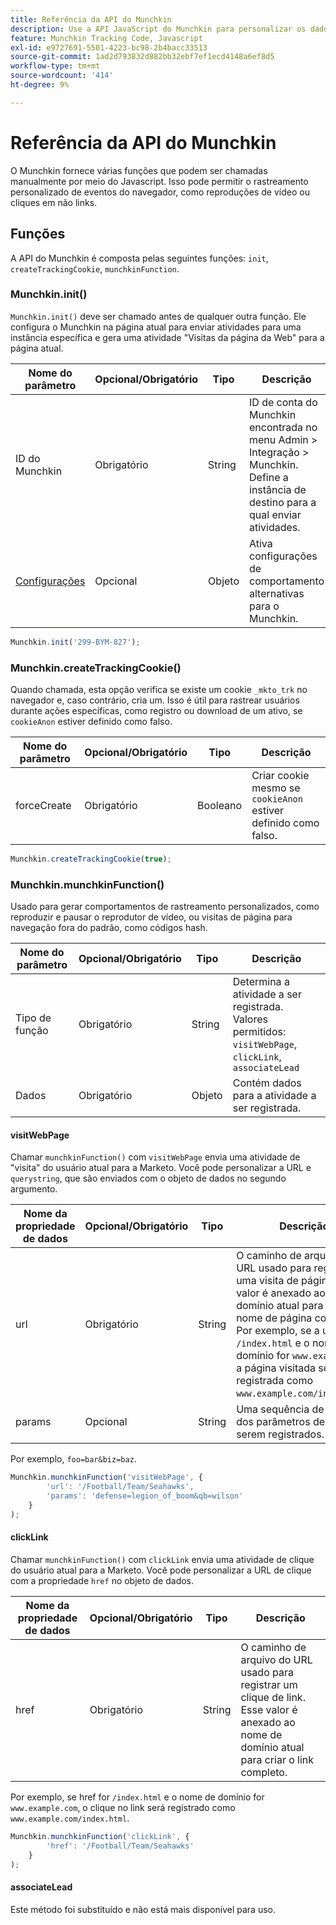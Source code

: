 ```yaml
---
title: Referência da API do Munchkin
description: Use a API JavaScript do Munchkin para personalizar os dados do Munchkin.
feature: Munchkin Tracking Code, Javascript
exl-id: e9727691-5501-4223-bc98-2b4bacc33513
source-git-commit: 1ad2d793832d882bb32ebf7ef1ecd4148a6ef8d5
workflow-type: tm+mt
source-wordcount: '414'
ht-degree: 9%

---
```


# Referência da API do Munchkin

O Munchkin fornece várias funções que podem ser chamadas manualmente por meio do Javascript. Isso pode permitir o rastreamento personalizado de eventos do navegador, como reproduções de vídeo ou cliques em não links.

## Funções

A API do Munchkin é composta pelas seguintes funções: `init`, `createTrackingCookie`, `munchkinFunction`.

<a name="munchkin_init"></a>

### Munchkin.init()

`Munchkin.init()` deve ser chamado antes de qualquer outra função. Ele configura o Munchkin na página atual para enviar atividades para uma instância específica e gera uma atividade &quot;Visitas da página da Web&quot; para a página atual.

| Nome do parâmetro | Opcional/Obrigatório | Tipo | Descrição |
| --- | --- | --- | --- |
| ID do Munchkin | Obrigatório | String | ID de conta do Munchkin encontrada no menu Admin > Integração > Munchkin. Define a instância de destino para a qual enviar atividades. |
| [Configurações](configuration.md) | Opcional | Objeto | Ativa configurações de comportamento alternativas para o Munchkin. |

```javascript
Munchkin.init('299-BYM-827');
```

### Munchkin.createTrackingCookie()

Quando chamada, esta opção verifica se existe um cookie `_mkto_trk` no navegador e, caso contrário, cria um. Isso é útil para rastrear usuários durante ações específicas, como registro ou download de um ativo, se `cookieAnon` estiver definido como falso.

| Nome do parâmetro | Opcional/Obrigatório | Tipo | Descrição |
| --- | --- | --- | --- |
| forceCreate | Obrigatório | Booleano | Criar cookie mesmo se `cookieAnon` estiver definido como falso. |


```javascript
Munchkin.createTrackingCookie(true);
```

### Munchkin.munchkinFunction()

Usado para gerar comportamentos de rastreamento personalizados, como reproduzir e pausar o reprodutor de vídeo, ou visitas de página para navegação fora do padrão, como códigos hash.

| Nome do parâmetro | Opcional/Obrigatório | Tipo | Descrição |
| --- | --- | --- | --- |
| Tipo de função | Obrigatório | String | Determina a atividade a ser registrada. Valores permitidos: `visitWebPage`, `clickLink`, `associateLead` |
| Dados | Obrigatório | Objeto | Contém dados para a atividade a ser registrada. |

#### visitWebPage

Chamar `munchkinFunction()` com `visitWebPage` envia uma atividade de &quot;visita&quot; do usuário atual para a Marketo. Você pode personalizar a URL e `querystring`, que são enviados com o objeto de dados no segundo argumento.

| Nome da propriedade de dados | Opcional/Obrigatório | Tipo | Descrição |
| --- | --- | --- | --- |
| url | Obrigatório | String | O caminho de arquivo do URL usado para registrar uma visita de página.  Esse valor é anexado ao nome de domínio atual para criar um nome de página completo. Por exemplo, se a url for `/index.html` e o nome de domínio for `www.example.com`, a página visitada será registrada como `www.example.com/index.html`. |
| params | Opcional | String | Uma sequência de consulta dos parâmetros desejados a serem registrados. |

Por exemplo, `foo=bar&biz=baz`.

```javascript
Munchkin.munchkinFunction('visitWebPage', {
        'url': '/Football/Team/Seahawks',
        'params': 'defense=legion_of_boom&qb=wilson'
    }
);
```

#### clickLink

Chamar `munchkinFunction()` com `clickLink` envia uma atividade de clique do usuário atual para a Marketo. Você pode personalizar a URL de clique com a propriedade `href` no objeto de dados.

| Nome da propriedade de dados | Opcional/Obrigatório | Tipo | Descrição |
| --- | --- | --- | --- |
| href | Obrigatório | String | O caminho de arquivo do URL usado para registrar um clique de link. Esse valor é anexado ao nome de domínio atual para criar o link completo. |

Por exemplo, se href for `/index.html` e o nome de domínio for `www.example.com`, o clique no link será registrado como `www.example.com/index.html`.

```javascript
Munchkin.munchkinFunction('clickLink', {
        'href': '/Football/Team/Seahawks'
    }
);
```

#### associateLead

Este método foi substituído e não está mais disponível para uso.

